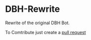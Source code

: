 # DBH-Rewrite
Rewrite of the original DBH Bot. 

To Comtribute just create a [pull request](https://github.com/vinc3nz/DBH-Rewrite/pulls)
